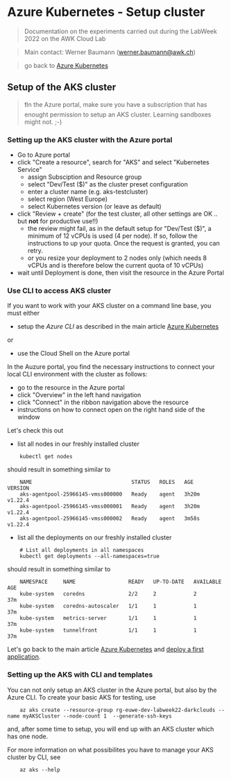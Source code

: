 # Azure Kubernetes - Setup cluster

>Documentation on the experiments carried out during the LabWeek 2022 on the AWK Cloud Lab

>Main contact: Werner Baumann (werner.baumann@awk.ch)

> go back to [Azure Kubernetes](../README.md)

## Setup of the AKS cluster
>❗In the Azure portal, make sure you have a subscription that has enought permission to setup an AKS cluster. Learning sandboxes might not. ;-)

### Setting up the AKS cluster with the Azure portal
- Go to Azure portal
- click "Create a resource", search for "AKS" and select "Kubernetes Service"
    - assign Subsciption and Resource group
    - select "Dev/Test ($)" as the cluster preset configuration
    - enter a cluster name (e.g. aks-testcluster)
    - select region (West Europe)
    - select Kubernetes version (or leave as default)
- click "Review + create" (for the test cluster, all other settings are OK .. but **not** for productive use!!)
    - the review might fail, as in the default setup for "Dev/Test ($)", a minimum of 12 vCPUs is used (4 per node). If so, follow the instructions to up your quota. Once the request is granted, you can retry.
    - or you resize your deployment to 2 nodes only (which needs 8 vCPUs and is therefore below the current quota of 10 vCPUs)
- wait until Deployment is done, then visit the resource in the Azure Portal

### Use CLI to access AKS cluster
If you want to work with your AKS cluster on a command line base, you must either 
- setup the *Azure CLI* as described in the main article [Azure Kubernetes](../README.md#setup-tools)

or
- use the Cloud Shell on the Azure portal

In the Auzure portal, you find the necessary instructions to connect your local CLI environment with the cluster as follows:
- go to the resource in the Azure portal
- click "Overview" in the left hand navigation
- click "Connect" in the ribbon navigation above the resource
- instructions on how to connect open on the right hand side of the window

Let's check this out
- list all nodes in our freshly installed cluster
```
    kubectl get nodes
```
should result in something similar to
```
    NAME                                STATUS   ROLES   AGE     VERSION
    aks-agentpool-25966145-vmss000000   Ready    agent   3h20m   v1.22.4
    aks-agentpool-25966145-vmss000001   Ready    agent   3h20m   v1.22.4
    aks-agentpool-25966145-vmss000002   Ready    agent   3m58s   v1.22.4
```

- list all the deployments on our freshly installed cluster
```
    # List all deployments in all namespaces
    kubectl get deployments --all-namespaces=true
```
should result in something similar to
```
    NAMESPACE     NAME                 READY   UP-TO-DATE   AVAILABLE   AGE
    kube-system   coredns              2/2     2            2           37m
    kube-system   coredns-autoscaler   1/1     1            1           37m
    kube-system   metrics-server       1/1     1            1           37m
    kube-system   tunnelfront          1/1     1            1           37m
```

Let's go back to the main article [Azure Kubernetes](../README.md##deploy-first-application) and [deploy a first application](../2-deploy-first-application/README.md).


### Setting up the AKS with CLI and templates
You can not only setup an AKS cluster in the Azure portal, but also by the Azure CLI. To create your basic AKS for testing, use 
```
    az aks create --resource-group rg-euwe-dev-labweek22-darkclouds --name myAKSCluster --node-count 1  --generate-ssh-keys
```
and, after some time to setup, you will end up with an AKS cluster which has one node.

For more information on what possibilites you have to manage your AKS cluster by CLI, see
```
    az aks --help
```